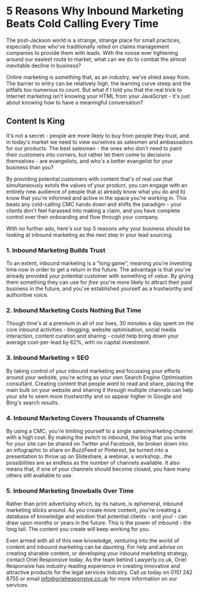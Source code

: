 5 Reasons Why Inbound Marketing Beats Cold Calling Every Time
============================

The post-Jackson world is a strange, strange place for small practices, especially those who've traditionally relied on claims management companies to provide them with leads. With the noose ever tightening around our easiest route to market, what can we do to combat the almost inevitable decline in business?

Online marketing is something that, as an industry, we've shied away from. The barrier to entry can be relatively high, the learning curve steep and the pitfalls too numerous to count. But what if I told you that the real trick to Internet marketing isn't knowing your HTML from your JavaScript - it's just about knowing how to have a meaningful conversation?

Content Is King
---------------

It's not a secret - people are more likely to buy from people they trust, and in today's market we need to view ourselves as salesmen and ambassadors for our products. The best salesmen - the ones who don't need to paint their customers into corners, but rather let them come to decisions themselves - are evangelists, and who's a better evangelist for your business than you?

By providing potential customers with content that's of real use that simultaneously extols the values of your product, you can engage with an entirely new audience of people that a) already know what you do and b) know that you're informed and active in the space you're working in. This beats any cold-calling CMC hands down and shifts the paradigm - your clients don't feel harassed into making a claim, and you have complete control over their onboarding and flow through your company. 

With no further ado, here's our top 5 reasons why your business should be looking at inbound marketing as the next step in your lead sourcing.

### 1. Inbound Marketing Builds Trust

To an extent, inbound marketing is a "long game", meaning you're investing time now in order to get a return in the future. The advantage is that you've already provided your potential customer with something of *value*. By giving them something they can use for *free* you're more likely to attract their *paid* business in the future, and you've established yourself as a trustworthy and authoritive voice.

### 2. Inbound Marketing Costs Nothing But Time

Though time's at a premium in all of our lives, 30 minutes a day spent on the core inbound activities - blogging, website optimisation, social media interaction, content curation and sharing - could help bring down your average cost-per-lead by 62%, with no capital investment. 

### 3. Inbound Marketing = SEO

By taking control of your inbound marketing and focussing your efforts around your website, you're acting as your own Search Engine Optimisation consultant. Creating content that people *want* to read and share, placing the main bulk on your website and sharing it through multiple channels can help your site to seem more *trustworthy* and so appear higher in Google and Bing's search results.

### 4. Inbound Marketing Covers Thousands of Channels

By using a CMC, you're limiting yourself to a single sales/marketing channel with a high cost. By making the switch to inbound, the blog that you write for your site can be shared on Twitter and Facebook, be broken down into an infographic to share on BuzzFeed or Pinterest, be turned into a presentation to throw up on Slideshare, a webinar, a workshop…the possibilities are as endless as the number of channels available. It also means that, if one of your channels should become closed, you have many others still available to use.

### 5. Inbound Marketing Snowballs Over Time

Rather than print advertising which, by its nature, is ephemeral, inbound marketing sticks around. As you create more content, you're creating a database of knowledge and wisdom that potential clients - and you! - can draw upon months or years in the future. This is the power of inbound - the long tail. The content you create will keep working for you.

Even armed with all of this new knowledge, venturing into the world of content and inbound marketing can be daunting. For help and advise on creating sharable content, or developing your inbound marketing strategy, contact Oriel Responsive today. As the team behind Lawyerly.co.uk, Oriel Responsive has industry-leading experience in creating innovative and attractive products for the legal services industry. Call us today on 0151 242 6755 or email info@orielresponsive.co.uk for more information on our services.